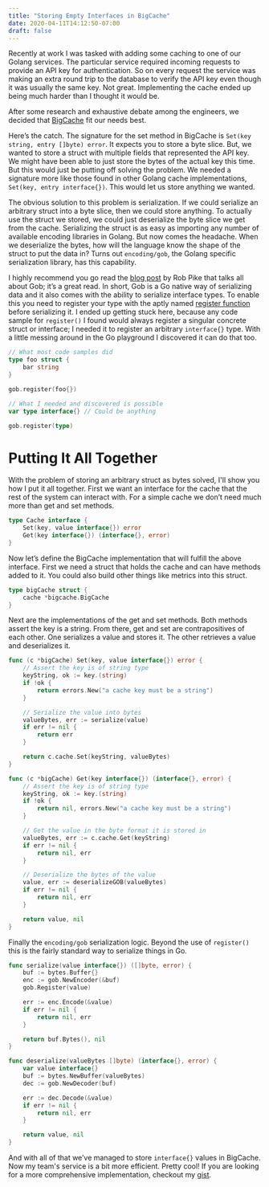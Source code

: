 ```yaml
---
title: "Storing Empty Interfaces in BigCache"
date: 2020-04-11T14:12:50-07:00
draft: false
---
```


Recently at work I was tasked with adding some caching to one of our Golang services. The particular service required incoming requests to provide an API key for authentication. So on every request the service was making an extra round trip to the database to verify the API key even though it was usually the same key. Not great. Implementing the cache ended up being much harder than I thought it would be.

After some research and exhaustive debate among the engineers, we decided that [BigCache](https://github.com/allegro/bigcache) fit our needs best.

Here’s the catch. The signature for the set method in BigCache is `Set(key string, entry []byte) error`. It expects you to store a byte slice. But, we wanted to store a struct with multiple fields that represented the API key. We might have been able to just store the bytes of the actual key this time. But this would just be putting off solving the problem. We needed a signature more like those found in other Golang cache implementations, `Set(key, entry interface{})`. This would let us store anything we wanted.

The obvious solution to this problem is serialization. If we could serialize an arbitrary struct into a byte slice, then we could store anything. To actually use the struct we stored, we could just deserialize the byte slice we get from the cache. Serializing the struct is as easy as importing any number of available encoding libraries in Golang. But now comes the headache. When we deserialize the bytes, how will the language know the shape of the struct to put the data in? Turns out `encoding/gob`, the Golang specific serialization library, has this capability.

I highly recommend you go read the [blog post](https://blog.golang.org/gob) by Rob Pike that talks all about Gob; it’s a great read. In short, Gob is a Go native way of serializing data and it also comes with the ability to serialize interface types. To enable this you need to register your type with the aptly named [register function](https://golang.org/pkg/encoding/gob/#Register) before serializing it. I ended up getting stuck here, because any code sample for `register()` I found would always register a singular concrete struct or interface; I needed it to register an arbitrary `interface{}` type. With a little messing around in the Go playground I discovered it can do that too.

```go
// What most code samples did
type foo struct {
    bar string
}

gob.register(foo{})

// What I needed and discovered is possible
var type interface{} // Could be anything

gob.register(type)
```

# Putting It All Together

With the problem of storing an arbitrary struct as bytes solved, I'll show you how I put it all together. First we want an interface for the cache that the rest of the system can interact with. For a simple cache we don’t need much more than get and set methods.

```go
type Cache interface {
    Set(key, value interface{}) error
    Get(key interface{}) (interface{}, error)
}

```

Now let’s define the BigCache implementation that will fulfill the above interface. First we need a struct that holds the cache and can have methods added to it. You could also build other things like metrics into this struct.

```go
type bigCache struct {
    cache *bigcache.BigCache
}
```

Next are the implementations of the get and set methods. Both methods assert the key is a string. From there, get and set are contrapositives of each other. One serializes a value and stores it. The other retrieves a value and deserializes it.

```go
func (c *bigCache) Set(key, value interface{}) error {
    // Assert the key is of string type
    keyString, ok := key.(string)
    if !ok {
        return errors.New("a cache key must be a string")
    }

    // Serialize the value into bytes
    valueBytes, err := serialize(value)
    if err != nil {
        return err
    }

	return c.cache.Set(keyString, valueBytes)
}

func (c *bigCache) Get(key interface{}) (interface{}, error) {
    // Assert the key is of string type
    keyString, ok := key.(string)
    if !ok {
        return nil, errors.New("a cache key must be a string")
    }

    // Get the value in the byte format it is stored in
    valueBytes, err := c.cache.Get(keyString)
    if err != nil {
        return nil, err
    }

    // Deserialize the bytes of the value
    value, err := deserializeGOB(valueBytes)
    if err != nil {
        return nil, err
    }

    return value, nil
}

```

Finally the `encoding/gob` serialization logic. Beyond the use of `register()` this is the fairly standard way to serialize things in Go.

```go
func serialize(value interface{}) ([]byte, error) {
    buf := bytes.Buffer{}
    enc := gob.NewEncoder(&buf)
    gob.Register(value)

    err := enc.Encode(&value)
    if err != nil {
        return nil, err
    }

    return buf.Bytes(), nil
}

func deserialize(valueBytes []byte) (interface{}, error) {
    var value interface{}
    buf := bytes.NewBuffer(valueBytes)
    dec := gob.NewDecoder(buf)

    err := dec.Decode(&value)
    if err != nil {
        return nil, err
    }

    return value, nil
}
```

And with all of that we’ve managed to store `interface{}` values in BigCache. Now my team's service is a bit more efficient. Pretty cool! If you are looking for a more comprehensive implementation, checkout my [gist](https://gist.github.com/calebschoepp/0165d92de412e288aa7441e792d0aa3a).
